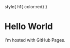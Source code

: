 <!DOCTYPE html>
<html>
<body>
  style{
  h1{ color:red}
  }
<h1>Hello World</h1>
<p>I'm hosted with GitHub Pages.</p>
</body>
</html>
